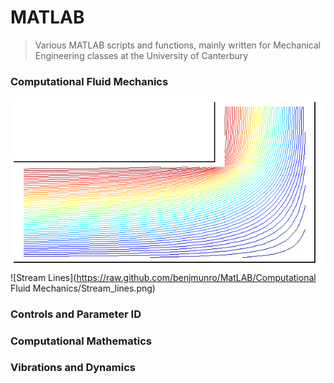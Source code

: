 MATLAB
======

> Various MATLAB scripts and functions, mainly written for Mechanical Engineering classes at the University of Canterbury

### Computational Fluid Mechanics

![Stream Lines](https://github.com/benjmunro/MatLAB/blob/master/Computational%20Fluid%20Mechanics/Stream_lines.png)
![Stream Lines](https://raw.github.com/benjmunro/MatLAB/Computational Fluid Mechanics/Stream_lines.png)

### Controls and Parameter ID




### Computational Mathematics





### Vibrations and Dynamics

